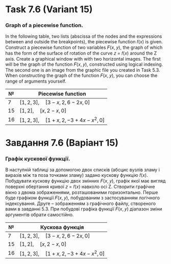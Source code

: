 # Task 7.6 (Variant 15)

### Graph of a piecewise function.

In the following table, two lists (abscissa of the nodes and the expressions between and outside the breakpoints), the
piecewise function 𝑓(𝑥) is given. Construct a piecewise function of two variables 𝐹(𝑥, 𝑦), the graph of which has the
form of the surface of rotation of the curve 𝑧 = 𝑓(𝑥) around the Z axis. Create a graphical window with with two
horizontal images. The first will be the graph of the function 𝐹(𝑥, 𝑦), constructed using logical indexing. The second
one is an image from the graphic file you created in Task 5.3. When constructing the graph of the function 𝐹(𝑥, 𝑦),
you can choose the range of arguments yourself.

| №  |  Piecewise function |
|---|---|
| 7  |  $[1, 2, 3], \quad [3 − x, 2, 6 − 2x, 0]$  |
|  15 |  $[1, 2], \quad [x, 2 − x, 0]$ |
|  16 |  $[1, 2, 3], \quad [1 + x, 2, −3 + 4x − x^2, 0]$ |

# Завдання 7.6 (Варіант 15)

### Графік кускової функції.

В наступній таблиці за допомогою двох списків (абсцис вузлів
зламу і виразів між та поза точками зламу) задано кускову функцію 𝑓(𝑥).
Побудувати кускову функцію двох змінних 𝐹(𝑥, 𝑦), графік якої має вигляд
поверхні обертання кривої 𝑧 = 𝑓(𝑥) навколо осі Z. Створити графічне вікно з
двома зображеннями, розташованими горизонтально. Перше буде графіком
функції 𝐹(𝑥, 𝑦), побудованим з застосуванням логічного індексування. Друге –
зображенням з графічного файлу, створеного вами в завданні 5.3. При побудові
графіка функції 𝐹(𝑥, 𝑦) діапазон зміни аргументів обрати самостійно.

| №  |  Кускова функція |
|---|---|
| 7  |  $[1, 2, 3], \quad [3 − x, 2, 6 − 2x, 0]$  |
|  15 |  $[1, 2], \quad [x, 2 − x, 0]$ |
|  16 |  $[1, 2, 3], \quad [1 + x, 2, −3 + 4x − x^2, 0]$ |
